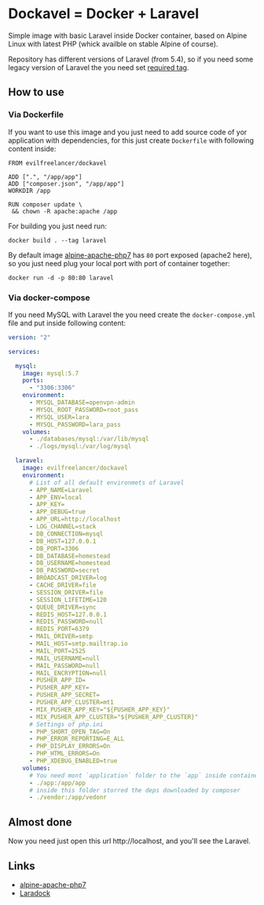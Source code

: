 # Dockavel = Docker + Laravel

Simple image with basic Laravel inside Docker container, based on
Alpine Linux with latest PHP (whick availble on stable Alpine of
course).

Repository has different versions of Laravel (from 5.4), so if you need
some legacy version of Laravel the you need set [required tag](https://hub.docker.com/r/evilfreelancer/dockavel/tags/).

## How to use

### Via Dockerfile

If you want to use this image and you just need to add source code of
yor application with dependencies, for this just create `Dockerfile`
with following content inside:

```docker
FROM evilfreelancer/dockavel

ADD [".", "/app/app"]
ADD ["composer.json", "/app/app"]
WORKDIR /app

RUN composer update \
 && chown -R apache:apache /app
```

For building you just need run:

    docker build . --tag laravel

By default image [alpine-apache-php7](https://hub.docker.com/r/evilfreelancer/alpine-apache-php7/)
has `80` port exposed (apache2 here), so you just need plug your local
port with port of container together:

    docker run -d -p 80:80 laravel

### Via docker-compose

If you need MySQL with Laravel the you need create the
`docker-compose.yml` file and put inside following content:

```yml
version: "2"

services:

  mysql:
    image: mysql:5.7
    ports:
      - "3306:3306"
    environment:
      - MYSQL_DATABASE=openvpn-admin
      - MYSQL_ROOT_PASSWORD=root_pass
      - MYSQL_USER=lara
      - MYSQL_PASSWORD=lara_pass
    volumes:
      - ./databases/mysql:/var/lib/mysql
      - ./logs/mysql:/var/log/mysql

  laravel:
    image: evilfreelancer/dockavel
    environment:
      # List of all default environmets of Laravel
      - APP_NAME=Laravel
      - APP_ENV=local
      - APP_KEY=
      - APP_DEBUG=true
      - APP_URL=http://localhost
      - LOG_CHANNEL=stack
      - DB_CONNECTION=mysql
      - DB_HOST=127.0.0.1
      - DB_PORT=3306
      - DB_DATABASE=homestead
      - DB_USERNAME=homestead
      - DB_PASSWORD=secret
      - BROADCAST_DRIVER=log
      - CACHE_DRIVER=file
      - SESSION_DRIVER=file
      - SESSION_LIFETIME=120
      - QUEUE_DRIVER=sync
      - REDIS_HOST=127.0.0.1
      - REDIS_PASSWORD=null
      - REDIS_PORT=6379
      - MAIL_DRIVER=smtp
      - MAIL_HOST=smtp.mailtrap.io
      - MAIL_PORT=2525
      - MAIL_USERNAME=null
      - MAIL_PASSWORD=null
      - MAIL_ENCRYPTION=null
      - PUSHER_APP_ID=
      - PUSHER_APP_KEY=
      - PUSHER_APP_SECRET=
      - PUSHER_APP_CLUSTER=mt1
      - MIX_PUSHER_APP_KEY="${PUSHER_APP_KEY}"
      - MIX_PUSHER_APP_CLUSTER="${PUSHER_APP_CLUSTER}"
      # Settings of php.ini
      - PHP_SHORT_OPEN_TAG=On
      - PHP_ERROR_REPORTING=E_ALL
      - PHP_DISPLAY_ERRORS=On
      - PHP_HTML_ERRORS=On
      - PHP_XDEBUG_ENABLED=true
    volumes:
      # You need mont `application` folder to the `app` inside container
      - ./app:/app/app
      # inside this folder storred the deps downloaded by composer
      - ./vendor:/app/vedonr
```

## Almost done

Now you need just open this url http://localhost, and you'll see the Laravel.

## Links

* [alpine-apache-php7](https://hub.docker.com/r/evilfreelancer/alpine-apache-php7/)
* [Laradock](http://laradock.io/)
